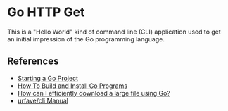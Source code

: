 # Go HTTP Get

This is a "Hello World" kind of command line (CLI) application used to get an initial impression of the Go programming language.

## References

- [Starting a Go Project](https://www.wolfe.id.au/2020/03/10/starting-a-go-project/)
- [How To Build and Install Go Programs](https://www.digitalocean.com/community/tutorials/how-to-build-and-install-go-programs)
- [How can I efficiently download a large file using Go?](https://stackoverflow.com/questions/11692860/how-can-i-efficiently-download-a-large-file-using-go)
- [urfave/cli Manual](https://github.com/urfave/cli/blob/main/docs/v2/manual.md)